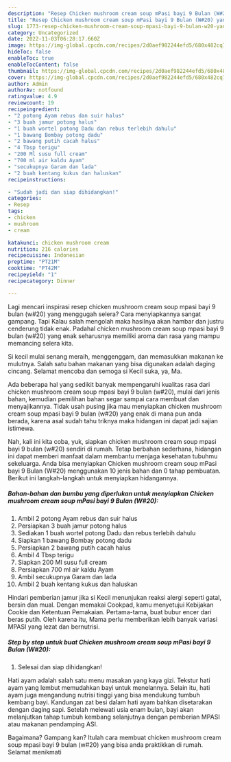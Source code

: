 ```yaml
---
description: "Resep Chicken mushroom cream soup mPasi bayi 9 Bulan (W#20) yang Lezat Sekali, Buat Buka Puasa Enak"
title: "Resep Chicken mushroom cream soup mPasi bayi 9 Bulan (W#20) yang Lezat Sekali, Buat Buka Puasa Enak"
slug: 1773-resep-chicken-mushroom-cream-soup-mpasi-bayi-9-bulan-w20-yang-lezat-sekali-buat-buka-puasa-enak
category: Uncategorized
date: 2022-11-03T06:28:17.660Z
image: https://img-global.cpcdn.com/recipes/2d0aef982244efd5/680x482cq70/chicken-mushroom-cream-soup-mpasi-bayi-9-bulan-w20-foto-resep-utama.jpg
hideToc: false
enableToc: true
enableTocContent: false
thumbnail: https://img-global.cpcdn.com/recipes/2d0aef982244efd5/680x482cq70/chicken-mushroom-cream-soup-mpasi-bayi-9-bulan-w20-foto-resep-utama.jpg
cover: https://img-global.cpcdn.com/recipes/2d0aef982244efd5/680x482cq70/chicken-mushroom-cream-soup-mpasi-bayi-9-bulan-w20-foto-resep-utama.jpg
author: Admin
authorAv: notfound
ratingvalue: 4.9
reviewcount: 19
recipeingredient:
- "2 potong Ayam rebus dan suir halus"
- "3 buah jamur potong halus"
- "1 buah wortel potong Dadu dan rebus terlebih dahulu"
- "1 bawang Bombay potong dadu"
- "2 bawang putih cacah halus"
- "4 Tbsp terigu"
- "200 Ml susu full cream"
- "700 ml air kaldu Ayam"
- "secukupnya Garam dan lada"
- "2 buah kentang kukus dan haluskan"
recipeinstructions:

- "Sudah jadi dan siap dihidangkan!"
categories:
- Resep
tags:
- chicken
- mushroom
- cream

katakunci: chicken mushroom cream 
nutrition: 216 calories
recipecuisine: Indonesian
preptime: "PT21M"
cooktime: "PT42M"
recipeyield: "1"
recipecategory: Dinner

---
```



Lagi mencari inspirasi resep chicken mushroom cream soup mpasi bayi 9 bulan (w#20) yang menggugah selera? Cara menyiapkannya sangat gampang. Tapi Kalau salah mengolah maka hasilnya akan hambar dan justru cenderung tidak enak. Padahal chicken mushroom cream soup mpasi bayi 9 bulan (w#20) yang enak seharusnya memiliki aroma dan rasa yang mampu memancing selera kita.


Si kecil mulai senang meraih, menggenggam, dan memasukkan makanan ke mulutnya. Salah satu bahan makanan yang bisa digunakan adalah daging cincang. Selamat mencoba dan semoga si Kecil suka, ya, Ma.

Ada beberapa hal yang sedikit banyak mempengaruhi kualitas rasa dari chicken mushroom cream soup mpasi bayi 9 bulan (w#20), mulai dari jenis bahan, kemudian pemilihan bahan segar sampai cara membuat dan menyajikannya. Tidak usah pusing jika mau menyiapkan chicken mushroom cream soup mpasi bayi 9 bulan (w#20) yang enak di mana pun anda berada, karena asal sudah tahu triknya maka hidangan ini dapat jadi sajian istimewa.


Nah, kali ini kita coba, yuk, siapkan chicken mushroom cream soup mpasi bayi 9 bulan (w#20) sendiri di rumah. Tetap berbahan sederhana, hidangan ini dapat memberi manfaat dalam membantu menjaga kesehatan tubuhmu sekeluarga. Anda bisa menyiapkan Chicken mushroom cream soup mPasi bayi 9 Bulan (W#20) menggunakan 10 jenis bahan dan 0 tahap pembuatan. Berikut ini langkah-langkah untuk menyiapkan hidangannya.

<!--inarticleads1-->

##### Bahan-bahan dan bumbu yang diperlukan untuk menyiapkan Chicken mushroom cream soup mPasi bayi 9 Bulan (W#20):

1. Ambil 2 potong Ayam rebus dan suir halus
1. Persiapkan 3 buah jamur potong halus
1. Sediakan 1 buah wortel potong Dadu dan rebus terlebih dahulu
1. Siapkan 1 bawang Bombay potong dadu
1. Persiapkan 2 bawang putih cacah halus
1. Ambil 4 Tbsp terigu
1. Siapkan 200 Ml susu full cream
1. Persiapkan 700 ml air kaldu Ayam
1. Ambil secukupnya Garam dan lada
1. Ambil 2 buah kentang kukus dan haluskan


Hindari pemberian jamur jika si Kecil menunjukan reaksi alergi seperti gatal, bersin dan mual. Dengan memakai Cookpad, kamu menyetujui Kebijakan Cookie dan Ketentuan Pemakaian. Pertama-tama, buat bubur encer dari beras putih. Oleh karena itu, Mama perlu memberikan lebih banyak variasi MPASI yang lezat dan bernutrisi. 

<!--inarticleads2-->

##### Step by step untuk buat Chicken mushroom cream soup mPasi bayi 9 Bulan (W#20):


1. Selesai dan siap dihidangkan!

Hati ayam adalah salah satu menu masakan yang kaya gizi. Tekstur hati ayam yang lembut memudahkan bayi untuk menelannya. Selain itu, hati ayam juga mengandung nutrisi tinggi yang bisa mendukung tumbuh kembang bayi. Kandungan zat besi dalam hati ayam bahkan disetarakan dengan daging sapi. Setelah melewati usia enam bulan, bayi akan melanjutkan tahap tumbuh kembang selanjutnya dengan pemberian MPASI atau makanan pendamping ASI. 

Bagaimana? Gampang kan? Itulah cara membuat chicken mushroom cream soup mpasi bayi 9 bulan (w#20) yang bisa anda praktikkan di rumah. Selamat menikmati
